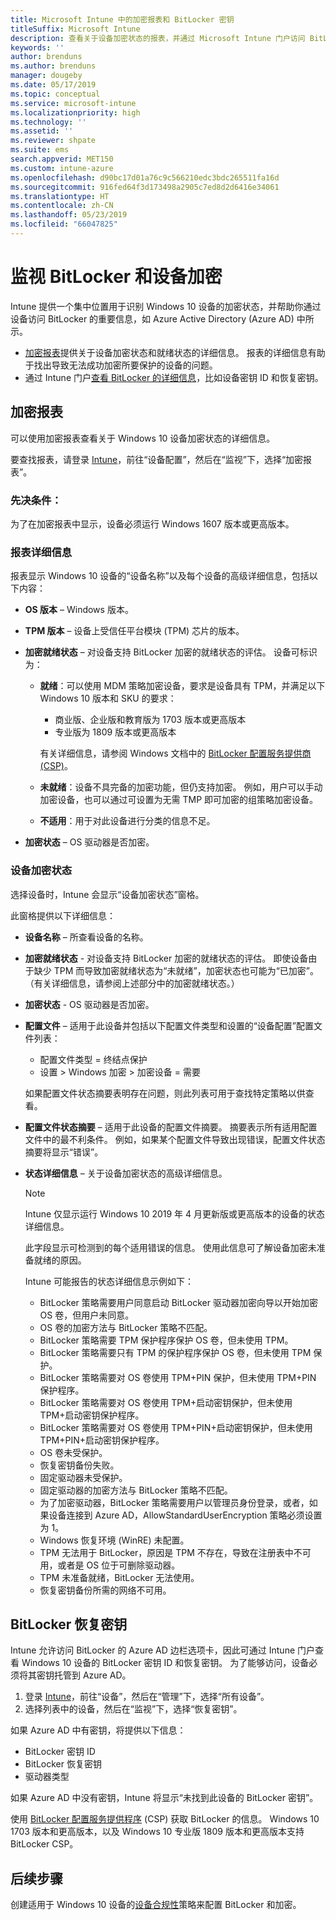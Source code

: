 ```yaml
---
title: Microsoft Intune 中的加密报表和 BitLocker 密钥
titleSuffix: Microsoft Intune
description: 查看关于设备加密状态的报表，并通过 Microsoft Intune 门户访问 BitLocker 恢复密钥。
keywords: ''
author: brenduns
ms.author: brenduns
manager: dougeby
ms.date: 05/17/2019
ms.topic: conceptual
ms.service: microsoft-intune
ms.localizationpriority: high
ms.technology: ''
ms.assetid: ''
ms.reviewer: shpate
ms.suite: ems
search.appverid: MET150
ms.custom: intune-azure
ms.openlocfilehash: d90bc17d01a76c9c566210edc3bdc265511fa16d
ms.sourcegitcommit: 916fed64f3d173498a2905c7ed8d2d6416e34061
ms.translationtype: HT
ms.contentlocale: zh-CN
ms.lasthandoff: 05/23/2019
ms.locfileid: "66047825"
---
```

# <a name="monitor-bitlocker-and-device-encryption"></a>监视 BitLocker 和设备加密  
Intune 提供一个集中位置用于识别 Windows 10 设备的加密状态，并帮助你通过设备访问 BitLocker 的重要信息，如 Azure Active Directory (Azure AD) 中所示。  

- [加密报表](#encryption-report)提供关于设备加密状态和就绪状态的详细信息。 报表的详细信息有助于找出导致无法成功加密所要保护的设备的问题。  
- 通过 Intune 门户[查看 BitLocker 的详细信息](#bitlocker-recovery-keys)，比如设备密钥 ID 和恢复密钥。  

## <a name="encryption-report"></a>加密报表
可以使用加密报表查看关于 Windows 10 设备加密状态的详细信息。  

要查找报表，请登录 [Intune](https://aka.ms/intuneportal)，前往“设备配置”，然后在“监视”下，选择“加密报表”。  

### <a name="prerequisites"></a>先决条件：
为了在加密报表中显示，设备必须运行 Windows 1607 版本或更高版本。  

### <a name="report-details"></a>报表详细信息
报表显示 Windows 10 设备的“设备名称”以及每个设备的高级详细信息，包括以下内容：  
- **OS 版本** – Windows 版本。  
- **TPM 版本** – 设备上受信任平台模块 (TPM) 芯片的版本。  
- **加密就绪状态** – 对设备支持 BitLocker 加密的就绪状态的评估。 设备可标识为：
  - **就绪**：可以使用 MDM 策略加密设备，要求是设备具有 TPM，并满足以下 Windows 10 版本和 SKU 的要求：
    - 商业版、企业版和教育版为 1703 版本或更高版本
    - 专业版为 1809 版本或更高版本  
  
    有关详细信息，请参阅 Windows 文档中的 [BitLocker 配置服务提供商 (CSP)](https://docs.microsoft.com/windows/client-management/mdm/bitlocker-csp)。  

  - **未就绪**：设备不具完备的加密功能，但仍支持加密。 例如，用户可以手动加密设备，也可以通过可设置为无需 TMP 即可加密的组策略加密设备。
  - **不适用**：用于对此设备进行分类的信息不足。  

- **加密状态** – OS 驱动器是否加密。  


### <a name="device-encryption-status"></a>设备加密状态
选择设备时，Intune 会显示“设备加密状态”窗格。

此窗格提供以下详细信息：  
- **设备名称** – 所查看设备的名称。  
- **加密就绪状态** - 对设备支持 BitLocker 加密的就绪状态的评估。 即使设备由于缺少 TPM 而导致加密就绪状态为“未就绪”，加密状态也可能为“已加密”。 （有关详细信息，请参阅上述部分中的加密就绪状态。）
- **加密状态** - OS 驱动器是否加密。  
- **配置文件** – 适用于此设备并包括以下配置文件类型和设置的“设备配置”配置文件列表：  
  - 配置文件类型 = 终结点保护  
  - 设置 > Windows 加密 > 加密设备 = 需要  

  如果配置文件状态摘要表明存在问题，则此列表可用于查找特定策略以供查看。  

- **配置文件状态摘要** – 适用于此设备的配置文件摘要。 摘要表示所有适用配置文件中的最不利条件。 例如，如果某个配置文件导致出现错误，配置文件状态摘要将显示“错误”。  
- **状态详细信息** – 关于设备加密状态的高级详细信息。 
  > [!NOTE]  
  > Intune 仅显示运行 Windows 10 2019 年 4 月更新版或更高版本的设备的状态详细信息。
  
  此字段显示可检测到的每个适用错误的信息。 使用此信息可了解设备加密未准备就绪的原因。  

  Intune 可能报告的状态详细信息示例如下：  

   - BitLocker 策略需要用户同意启动 BitLocker 驱动器加密向导以开始加密 OS 卷，但用户未同意。  
   - OS 卷的加密方法与 BitLocker 策略不匹配。  
   - BitLocker 策略需要 TPM 保护程序保护 OS 卷，但未使用 TPM。  
   - BitLocker 策略需要只有 TPM 的保护程序保护 OS 卷，但未使用 TPM 保护。  
   - BitLocker 策略需要对 OS 卷使用 TPM+PIN 保护，但未使用 TPM+PIN 保护程序。  
   - BitLocker 策略需要对 OS 卷使用 TPM+启动密钥保护，但未使用 TPM+启动密钥保护程序。  
   - BitLocker 策略需要对 OS 卷使用 TPM+PIN+启动密钥保护，但未使用 TPM+PIN+启动密钥保护程序。  
   - OS 卷未受保护。  
   - 恢复密钥备份失败。  
   - 固定驱动器未受保护。  
   - 固定驱动器的加密方法与 BitLocker 策略不匹配。  
   - 为了加密驱动器，BitLocker 策略需要用户以管理员身份登录，或者，如果设备连接到 Azure AD，AllowStandardUserEncryption 策略必须设置为 1。  
   - Windows 恢复环境 (WinRE) 未配置。  
   - TPM 无法用于 BitLocker，原因是 TPM 不存在，导致在注册表中不可用，或者是 OS 位于可删除驱动器。  
   - TPM 未准备就绪，BitLocker 无法使用。  
   - 恢复密钥备份所需的网络不可用。  

## <a name="bitlocker-recovery-keys"></a>BitLocker 恢复密钥
Intune 允许访问 BitLocker 的 Azure AD 边栏选项卡，因此可通过 Intune 门户查看 Windows 10 设备的 BitLocker 密钥 ID 和恢复密钥。  为了能够访问，设备必须将其密钥托管到 Azure AD。 
1. 登录 [Intune](https://aka.ms/intuneportal)，前往“设备”，然后在“管理”下，选择“所有设备”。
2. 选择列表中的设备，然后在“监视”下，选择“恢复密钥”。  
  
如果 Azure AD 中有密钥，将提供以下信息：
- BitLocker 密钥 ID
- BitLocker 恢复密钥
- 驱动器类型  

如果 Azure AD 中没有密钥，Intune 将显示“未找到此设备的 BitLocker 密钥”。  

使用 [BitLocker 配置服务提供程序](https://docs.microsoft.com/windows/client-management/mdm/bitlocker-csp) (CSP) 获取 BitLocker 的信息。 Windows 10 1703 版本和更高版本，以及 Windows 10 专业版 1809 版本和更高版本支持 BitLocker CSP。 

## <a name="next-steps"></a>后续步骤
创建适用于 Windows 10 设备的[设备合规性](compliance-policy-create-windows.md)策略来配置 BitLocker 和加密。
